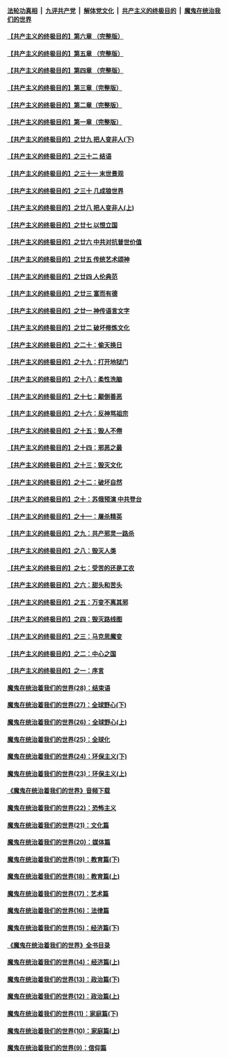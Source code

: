 

####  [法轮功真相](../../../../basic/blob/master/README.md?t=04021430) &nbsp;|&nbsp; [九评共产党](../../../../9ping.md/blob/master/README.md?t=04021430) &nbsp;|&nbsp; [解体党文化](../../../../jtdwh.md/blob/master/README.md?t=04021430)  &nbsp;|&nbsp; [共产主义的终极目的](../../../../gczydzjmd.md/blob/master/README.md?t=04021430) &nbsp;|&nbsp; [魔鬼在统治我们的世界](../../../../mgztzwmdsj.md/blob/master/README.md?t=04021430) 

#### [【共产主义的终极目的】第六章 （完整版）](../pages/nsc422/n11428913.md?t=04021430) 

#### [【共产主义的终极目的】第五章 （完整版）](../pages/nsc422/n11428912.md?t=04021430) 

#### [【共产主义的终极目的】第四章 （完整版）](../pages/nsc422/n11428907.md?t=04021430) 

#### [【共产主义的终极目的】第三章（完整版）](../pages/nsc422/n11428848.md?t=04021430) 

#### [【共产主义的终极目的】第二章（完整版）](../pages/nsc422/n11428831.md?t=04021430) 

#### [【共产主义的终极目的】第一章（完整版）](../pages/nsc422/n11417651.md?t=04021430) 

#### [【共产主义的终极目的】之廿九 把人变非人(下)](../pages/nsc422/n11344140.md?t=04021430) 

#### [【共产主义的终极目的】之三十二 结语](../pages/nsc422/n11360535.md?t=04021430) 

#### [【共产主义的终极目的】之三十一 末世景观](../pages/nsc422/n11351129.md?t=04021430) 

#### [【共产主义的终极目的】之三十 几成狼世界](../pages/nsc422/n11348280.md?t=04021430) 

#### [【共产主义的终极目的】之廿八 把人变非人(上)](../pages/nsc422/n11340492.md?t=04021430) 

#### [【共产主义的终极目的】之廿七 以恨立国](../pages/nsc422/n11336944.md?t=04021430) 

#### [【共产主义的终极目的】之廿六 中共对抗普世价值](../pages/nsc422/n11324785.md?t=04021430) 

#### [【共产主义的终极目的】之廿五 传统艺术颂神](../pages/nsc422/n11296396.md?t=04021430) 

#### [【共产主义的终极目的】之廿四 人伦典范](../pages/nsc422/n11296397.md?t=04021430) 

#### [【共产主义的终极目的】之廿三 富而有德](../pages/nsc422/n11283598.md?t=04021430) 

#### [【共产主义的终极目的】之廿一 神传语言文字](../pages/nsc422/n11263265.md?t=04021430) 

#### [【共产主义的终极目的】之廿二 破坏修炼文化](../pages/nsc422/n11245728.md?t=04021430) 

#### [【共产主义的终极目的】之二十：偷天换日](../pages/nsc422/n11238846.md?t=04021430) 

#### [【共产主义的终极目的】之十九：打开地狱门](../pages/nsc422/n11206376.md?t=04021430) 

#### [【共产主义的终极目的】之十八：柔性洗脑](../pages/nsc422/n11199994.md?t=04021430) 

#### [【共产主义的终极目的】之十七：颠倒善恶](../pages/nsc422/n11179782.md?t=04021430) 

#### [【共产主义的终极目的】之十六：反神骂祖宗](../pages/nsc422/n11166798.md?t=04021430) 

#### [【共产主义的终极目的】之十五：毁人不倦](../pages/nsc422/n11166792.md?t=04021430) 

#### [【共产主义的终极目的】之十四：邪恶之最](../pages/nsc422/n11150249.md?t=04021430) 

#### [【共产主义的终极目的】之十三：毁灭文化](../pages/nsc422/n11135227.md?t=04021430) 

#### [【共产主义的终极目的】之十二：破坏自然](../pages/nsc422/n11135214.md?t=04021430) 

#### [【共产主义的终极目的】之十：苏俄预演 中共登台](../pages/nsc422/n11118424.md?t=04021430) 

#### [【共产主义的终极目的】之十一：屠杀精英](../pages/nsc422/n11118442.md?t=04021430) 

#### [【共产主义的终极目的】之九：共产邪灵一路杀](../pages/nsc422/n11114139.md?t=04021430) 

#### [【共产主义的终极目的】之八：毁灭人类](../pages/nsc422/n11108503.md?t=04021430) 

#### [【共产主义的终极目的】之七：受苦的还是工农](../pages/nsc422/n11101809.md?t=04021430) 

#### [【共产主义的终极目的】之六：甜头和苦头](../pages/nsc422/n11096971.md?t=04021430) 

#### [【共产主义的终极目的】之五：万变不离其邪](../pages/nsc422/n11091285.md?t=04021430) 

#### [【共产主义的终极目的】之四：毁灭路线图](../pages/nsc422/n11086284.md?t=04021430) 

#### [【共产主义的终极目的】之三：马克思魔变](../pages/nsc422/n11061941.md?t=04021430) 

#### [【共产主义的终极目的】之二：中心之国](../pages/nsc422/n11047728.md?t=04021430) 

#### [【共产主义的终极目的】之一：序言](../pages/nsc422/n11086077.md?t=04021430) 

#### [魔鬼在统治着我们的世界(28)：结束语](../pages/nsc422/n10936246.md?t=04021430) 

#### [魔鬼在统治着我们的世界(27)：全球野心(下)](../pages/nsc422/n10928319.md?t=04021430) 

#### [魔鬼在统治着我们的世界(26)：全球野心(上)](../pages/nsc422/n10900318.md?t=04021430) 

#### [魔鬼在统治着我们的世界(25)：全球化](../pages/nsc422/n10788205.md?t=04021430) 

#### [魔鬼在统治着我们的世界(24)：环保主义(下)](../pages/nsc422/n10695307.md?t=04021430) 

#### [魔鬼在统治着我们的世界(23)：环保主义(上)](../pages/nsc422/n10688613.md?t=04021430) 

#### [《魔鬼在统治着我们的世界》音频下载](../pages/nsc422/n10635553.md?t=04021430) 

#### [魔鬼在统治着我们的世界(22)：恐怖主义](../pages/nsc422/n10614727.md?t=04021430) 

#### [魔鬼在统治着我们的世界(21)：文化篇](../pages/nsc422/n10597706.md?t=04021430) 

#### [魔鬼在统治着我们的世界(20)：媒体篇](../pages/nsc422/n10586579.md?t=04021430) 

#### [魔鬼在统治着我们的世界(19)：教育篇(下)](../pages/nsc422/n10564808.md?t=04021430) 

#### [魔鬼在统治着我们的世界(18)：教育篇(上)](../pages/nsc422/n10526970.md?t=04021430) 

#### [魔鬼在统治着我们的世界(17)：艺术篇](../pages/nsc422/n10499093.md?t=04021430) 

#### [魔鬼在统治着我们的世界(16)：法律篇](../pages/nsc422/n10485969.md?t=04021430) 

#### [魔鬼在统治着我们的世界(15)：经济篇(下)](../pages/nsc422/n10469975.md?t=04021430) 

#### [《魔鬼在统治着我们的世界》全书目录](../pages/nsc422/n10464261.md?t=04021430) 

#### [魔鬼在统治着我们的世界(14)：经济篇(上)](../pages/nsc422/n10457370.md?t=04021430) 

#### [魔鬼在统治着我们的世界(13)：政治篇(下)](../pages/nsc422/n10448270.md?t=04021430) 

#### [魔鬼在统治着我们的世界(12)：政治篇(上)](../pages/nsc422/n10444576.md?t=04021430) 

#### [魔鬼在统治着我们的世界(11)：家庭篇(下)](../pages/nsc422/n10440961.md?t=04021430) 

#### [魔鬼在统治着我们的世界(10)：家庭篇(上)](../pages/nsc422/n10435448.md?t=04021430) 

#### [魔鬼在统治着我们的世界(9)：信仰篇](../pages/nsc422/n10432159.md?t=04021430) 

